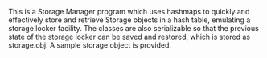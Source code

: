 This is a Storage Manager program which uses hashmaps to quickly and effectively store and retrieve Storage objects in a hash table, emulating a storage locker facility. The classes are also serializable so that the previous state of the storage locker can be saved and restored, which is stored as storage.obj. A sample storage object is provided.
